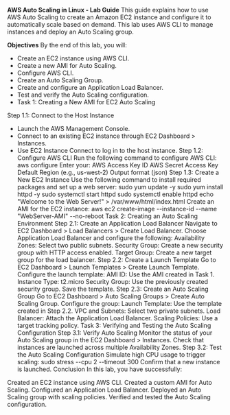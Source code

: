 **AWS Auto Scaling in Linux - Lab Guide**
This guide explains how to use AWS Auto Scaling to create an Amazon EC2 instance and configure it to automatically scale based on demand. This lab uses AWS CLI to manage instances and deploy an Auto Scaling group.

**Objectives**
By the end of this lab, you will:

- Create an EC2 instance using AWS CLI.
- Create a new AMI for Auto Scaling.
- Configure AWS CLI.
- Create an Auto Scaling Group.
- Create and configure an Application Load Balancer.
- Test and verify the Auto Scaling configuration.
- Task 1: Creating a New AMI for EC2 Auto Scaling

Step 1.1: Connect to the Host Instance
- Launch the AWS Management Console.
- Connect to an existing EC2 instance through EC2 Dashboard > Instances.
- Use EC2 Instance Connect to log in to the host instance.
Step 1.2: Configure AWS CLI
Run the following command to configure AWS CLI:
aws configure
Enter your:
AWS Access Key ID
AWS Secret Access Key
Default Region (e.g., us-west-2)
Output format (json)
Step 1.3: Create a New EC2 Instance
Use the following command to install required packages and set up a web server:
sudo yum update -y
sudo yum install httpd -y
sudo systemctl start httpd
sudo systemctl enable httpd
echo "Welcome to the Web Server!" > /var/www/html/index.html
Create an AMI for the EC2 instance:
aws ec2 create-image --instance-id <instance-id> --name "WebServer-AMI" --no-reboot
Task 2: Creating an Auto Scaling Environment
Step 2.1: Create an Application Load Balancer
Navigate to EC2 Dashboard > Load Balancers > Create Load Balancer.
Choose Application Load Balancer and configure the following:
Availability Zones: Select two public subnets.
Security Group: Create a new security group with HTTP access enabled.
Target Group: Create a new target group for the load balancer.
Step 2.2: Create a Launch Template
Go to EC2 Dashboard > Launch Templates > Create Launch Template.
Configure the launch template:
AMI ID: Use the AMI created in Task 1.
Instance Type: t2.micro
Security Group: Use the previously created security group.
Save the template.
Step 2.3: Create an Auto Scaling Group
Go to EC2 Dashboard > Auto Scaling Groups > Create Auto Scaling Group.
Configure the group:
Launch Template: Use the template created in Step 2.2.
VPC and Subnets: Select two private subnets.
Load Balancer: Attach the Application Load Balancer.
Scaling Policies: Use a target tracking policy.
Task 3: Verifying and Testing the Auto Scaling Configuration
Step 3.1: Verify Auto Scaling
Monitor the status of your Auto Scaling group in the EC2 Dashboard > Instances.
Check that instances are launched across multiple Availability Zones.
Step 3.2: Test the Auto Scaling Configuration
Simulate high CPU usage to trigger scaling:
sudo stress --cpu 2 --timeout 300
Confirm that a new instance is launched.
Conclusion
In this lab, you have successfully:

Created an EC2 instance using AWS CLI.
Created a custom AMI for Auto Scaling.
Configured an Application Load Balancer.
Deployed an Auto Scaling group with scaling policies.
Verified and tested the Auto Scaling configuration.

